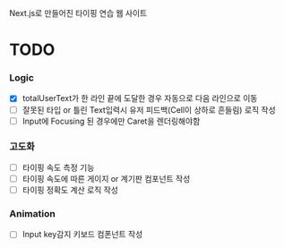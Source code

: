 Next.js로 만들어진 타이핑 연습 웹 사이트

# TODO 
### Logic
 - [x] totalUserText가 한 라인 끝에 도달한 경우 자동으로 다음 라인으로 이동
 - [ ] 잘못된 타입 or 틀린 Text입력시 유저 피드백(Cell이 상하로 흔들림) 로직 작성
 - [ ] Input에 Focusing 된 경우에만 Caret을 렌더링해야함

### 고도화
 - [ ] 타이핑 속도 측정 기능
 - [ ] 타이핑 속도에 따른 게이지 or 계기판 컴포넌트 작성
 - [ ] 타이핑 정확도 계산 로직 작성 

### Animation
 - [ ] Input key감지 키보드 컴폰넌트 작성
 
